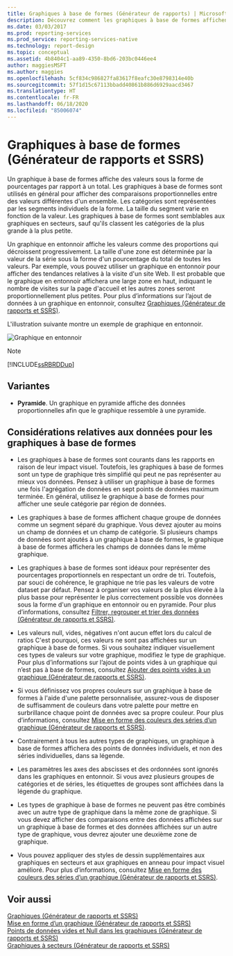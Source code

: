 ```yaml
---
title: Graphiques à base de formes (Générateur de rapports) | Microsoft Docs
description: Découvrez comment les graphiques à base de formes affichent des données de valeurs sous forme de pourcentages de leur entier dans le Générateur de rapports. Les graphiques à base de formes sont souvent utilisés pour afficher des comparaisons proportionnelles entre des valeurs d'un ensemble.
ms.date: 03/03/2017
ms.prod: reporting-services
ms.prod_service: reporting-services-native
ms.technology: report-design
ms.topic: conceptual
ms.assetid: 4b8404c1-aa89-4350-8bd6-203bc0446ee4
author: maggiesMSFT
ms.author: maggies
ms.openlocfilehash: 5cf834c986827fa83617f8eafc30e8798314e40b
ms.sourcegitcommit: 57f1d15c67113bbadd40861b886d6929aacd3467
ms.translationtype: HT
ms.contentlocale: fr-FR
ms.lasthandoff: 06/18/2020
ms.locfileid: "85006074"
---
```

# <a name="shape-charts-report-builder-and-ssrs"></a>Graphiques à base de formes (Générateur de rapports et SSRS)
  Un graphique à base de formes affiche des valeurs sous la forme de pourcentages par rapport à un total. Les graphiques à base de formes sont utilisés en général pour afficher des comparaisons proportionnelles entre des valeurs différentes d'un ensemble. Les catégories sont représentées par les segments individuels de la forme. La taille du segment varie en fonction de la valeur. Les graphiques à base de formes sont semblables aux graphiques en secteurs, sauf qu'ils classent les catégories de la plus grande à la plus petite.  
  
 Un graphique en entonnoir affiche les valeurs comme des proportions qui décroissent progressivement. La taille d'une zone est déterminée par la valeur de la série sous la forme d'un pourcentage du total de toutes les valeurs. Par exemple, vous pouvez utiliser un graphique en entonnoir pour afficher des tendances relatives à la visite d'un site Web. Il est probable que le graphique en entonnoir affichera une large zone en haut, indiquant le nombre de visites sur la page d'accueil et les autres zones seront proportionnellement plus petites. Pour plus d’informations sur l’ajout de données à un graphique en entonnoir, consultez [Graphiques &#40;Générateur de rapports et SSRS&#41;](../../reporting-services/report-design/charts-report-builder-and-ssrs.md).  
  
 L'illustration suivante montre un exemple de graphique en entonnoir.  
  
 ![Graphique en entonnoir](../../reporting-services/report-design/media/rs-funnelchart.gif "Graphique en entonnoir")  
  
> [!NOTE]  
>  [!INCLUDE[ssRBRDDup](../../includes/ssrbrddup-md.md)]  
  
## <a name="variations"></a>Variantes  
  
-   **Pyramide**. Un graphique en pyramide affiche des données proportionnelles afin que le graphique ressemble à une pyramide.  
  
## <a name="data-considerations-for-shape-charts"></a>Considérations relatives aux données pour les graphiques à base de formes  
  
-   Les graphiques à base de formes sont courants dans les rapports en raison de leur impact visuel. Toutefois, les graphiques à base de formes sont un type de graphique très simplifié qui peut ne pas représenter au mieux vos données. Pensez à utiliser un graphique à base de formes une fois l'agrégation de données en sept points de données maximum terminée. En général, utilisez le graphique à base de formes pour afficher une seule catégorie par région de données.  
  
-   Les graphiques à base de formes affichent chaque groupe de données comme un segment séparé du graphique. Vous devez ajouter au moins un champ de données et un champ de catégorie. Si plusieurs champs de données sont ajoutés à un graphique à base de formes, le graphique à base de formes affichera les champs de données dans le même graphique.  
  
-   Les graphiques à base de formes sont idéaux pour représenter des pourcentages proportionnels en respectant un ordre de tri. Toutefois, par souci de cohérence, le graphique ne trie pas les valeurs de votre dataset par défaut. Pensez à organiser vos valeurs de la plus élevée à la plus basse pour représenter le plus correctement possible vos données sous la forme d'un graphique en entonnoir ou en pyramide. Pour plus d’informations, consultez [Filtrer, regrouper et trier des données &#40;Générateur de rapports et SSRS&#41;](../../reporting-services/report-design/filter-group-and-sort-data-report-builder-and-ssrs.md).  
  
-   Les valeurs null, vides, négatives n'ont aucun effet lors du calcul de ratios C'est pourquoi, ces valeurs ne sont pas affichées sur un graphique à base de formes. Si vous souhaitez indiquer visuellement ces types de valeurs sur votre graphique, modifiez le type de graphique. Pour plus d’informations sur l’ajout de points vides à un graphique qui n’est pas à base de formes, consultez [Ajouter des points vides à un graphique &#40;Générateur de rapports et SSRS&#41;](../../reporting-services/report-design/add-empty-points-to-a-chart-report-builder-and-ssrs.md).  
  
-   Si vous définissez vos propres couleurs sur un graphique à base de formes à l'aide d'une palette personnalisée, assurez-vous de disposer de suffisamment de couleurs dans votre palette pour mettre en surbrillance chaque point de données avec sa propre couleur. Pour plus d’informations, consultez [Mise en forme des couleurs des séries d’un graphique &#40;Générateur de rapports et SSRS&#41;](../../reporting-services/report-design/formatting-series-colors-on-a-chart-report-builder-and-ssrs.md).  
  
-   Contrairement à tous les autres types de graphiques, un graphique à base de formes affichera des points de données individuels, et non des séries individuelles, dans sa légende.  
  
-   Les paramètres les axes des abscisses et des ordonnées sont ignorés dans les graphiques en entonnoir. Si vous avez plusieurs groupes de catégories et de séries, les étiquettes de groupes sont affichées dans la légende du graphique.  
  
-   Les types de graphique à base de formes ne peuvent pas être combinés avec un autre type de graphique dans la même zone de graphique. Si vous devez afficher des comparaisons entre des données affichées sur un graphique à base de formes et des données affichées sur un autre type de graphique, vous devrez ajouter une deuxième zone de graphique.  
  
-   Vous pouvez appliquer des styles de dessin supplémentaires aux graphiques en secteurs et aux graphiques en anneau pour impact visuel amélioré. Pour plus d’informations, consultez [Mise en forme des couleurs des séries d’un graphique &#40;Générateur de rapports et SSRS&#41;](../../reporting-services/report-design/formatting-series-colors-on-a-chart-report-builder-and-ssrs.md).  
  
## <a name="see-also"></a>Voir aussi  
 [Graphiques &#40;Générateur de rapports et SSRS&#41;](../../reporting-services/report-design/charts-report-builder-and-ssrs.md)   
 [Mise en forme d’un graphique &#40;Générateur de rapports et SSRS&#41;](../../reporting-services/report-design/formatting-a-chart-report-builder-and-ssrs.md)   
 [Points de données vides et Null dans les graphiques &#40;Générateur de rapports et SSRS&#41;](../../reporting-services/report-design/empty-and-null-data-points-in-charts-report-builder-and-ssrs.md)   
 [Graphiques à secteurs (Générateur de rapports et SSRS)](../../reporting-services/report-design/pie-charts-report-builder-and-ssrs.md)  
  
  
